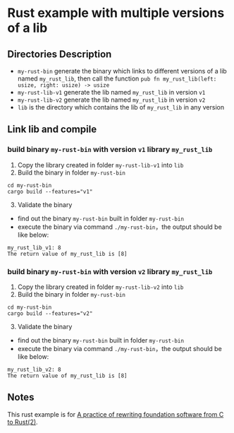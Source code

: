 
# Rust example with multiple versions of a lib

## Directories Description

- `my-rust-bin` generate the binary which links to different versions of a lib named `my_rust_lib`, then call the function `pub fn my_rust_lib(left: usize, right: usize) -> usize`
- `my-rust-lib-v1` generate the lib named `my_rust_lib` in version `v1`
- `my-rust-lib-v2` generate the lib named `my_rust_lib` in version `v2`
- `lib` is the directory which contains the lib of `my_rust_lib` in any version

## Link lib and compile

### build binary `my-rust-bin` with version `v1` library `my_rust_lib`

1. Copy the library created in folder `my-rust-lib-v1` into `lib`
2. Build the binary in folder `my-rust-bin`
```
cd my-rust-bin
cargo build --features="v1"
```
3. Validate the binary
- find out the binary `my-rust-bin` built in folder `my-rust-bin`
- execute the binary via command `./my-rust-bin`，the output should be like below:
```
my_rust_lib_v1: 8
The return value of my_rust_lib is [8]
```

### build binary `my-rust-bin` with version `v2` library `my_rust_lib`

1. Copy the library created in folder `my-rust-lib-v2` into `lib`
2. Build the binary in folder `my-rust-bin`
```
cd my-rust-bin
cargo build --features="v2"
```
3. Validate the binary
- find out the binary `my-rust-bin` built in folder `my-rust-bin`
- execute the binary via command `./my-rust-bin`，the output should be like below:
```
my_rust_lib_v2: 8
The return value of my_rust_lib is [8]
```

## Notes
This rust example is for [A practice of rewriting foundation software from C to Rust(2)](https://medium.com/rustaceans/a-practice-of-rewriting-basic-software-from-c-to-rust-2-e2b09288fb94).
